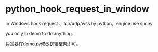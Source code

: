 # python_hook_request_in_window
 In Windows hook request 、tcp/udp/wss by python，engine use sunny

you only in demo to do anything.

只需要在demo.py修改逻辑框架即可。
